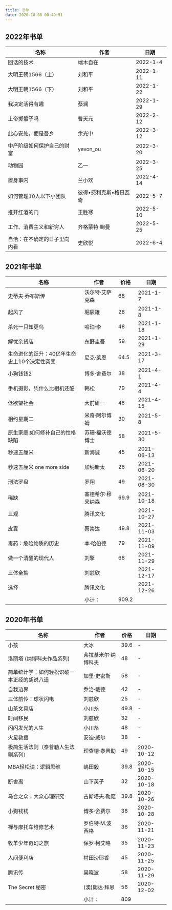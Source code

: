 ```yaml
---
title: 书单
date: 2020-10-08 00:49:51
---
```


## 2022年书单

| 名称       | 作者     | 日期     |
| ---------- | -------- | -------- |
| 回话的技术 | 端木自在 | 2022-1-4 |
| 大明王朝1566（上） | 刘和平 | 2022-1-11 |
| 大明王朝1566（下） | 刘和平 | 2022-1-22 |
| 我决定活得有趣 | 蔡澜 | 2022-1-29 |
| 上帝掷骰子吗 | 曹天元 | 2022-2-12 |
| 此心安处，便是吾乡 | 余光中 | 2022-3-12 |
| 中产阶级如何保护自己的财富 | yevon_ou | 2022-3-20 |
| 动物园 | 乙一 | 2022-3-25 |
| 置身事内 | 兰小欢 | 2022-4-14 |
| 如何管理10人以下小团队 | 彼得•费利克斯•格日瓦奇 | 2022-5-7 |
| 推开红酒的门 | 王胜寒 | 2022-5-10 |
| 工作、消费主义和新穷人 | 齐格蒙特·鲍曼 | 2022-5-25 |
| 自洽：在不确定的日子里向内看 | 史欣悦 | 2022-6-4 |

## 2021年书单

| 名称        | 作者   |  价格  | 日期 |
| --------   | -----  | ----  | ----  |
|史蒂夫·乔布斯传|沃尔特·艾萨克森| 68 | 2021-1-7 |
|起风了|堀辰雄| 28 | 2021-1-8 |
|杀死一只知更鸟|哈珀·李| 48 | 2021-1-18 |
|解忧杂货店| 东野圭吾 | 59 | 2021-1-29 |
|生命进化的跃升：40亿年生命史上10个决定性突变| 尼克·莱恩 | 64.5 | 2021-3-17 |
| 小狗钱钱2 | 博多·舍费尔     | 38    |2021-4-1|
| 手机摄影，凭什么比相机还酷 |韩松|79|2021-4-4|
| 低欲望社会 |大前研一|48|2021-4-15|
| 相约星期二 | 米奇·阿尔博姆| 30| 2021-5-8|
| 原生家庭:如何修补自己的性格缺陷| 苏珊·福沃德博士 | 58 | 2021-5-30|
| 秒速五厘米 | 新海诚 | 45 | 2021-06-13 |
| 秒速五厘米 one more side | 加纳新太 | 28 | 2021-06-20 |
| 刑法罗盘 | 罗翔 | 49 | 2021-08-30 |
| 稀缺 | 塞德希尔·穆来纳森 | 69.9 | 2021-10-18 |
| 三观 | 腾讯文化 |  | 2021-10-27 |
| 皮囊 | 蔡崇达 | 49.8 | 2021-11-03 |
| 毒药：危险物质的历史 | 本·哈伯德 | 79 | 2021-11-09 |
| 做一个清醒的现代人 | 刘擎 | 68 | 2021-11-29 |
| 三体全集 | 刘慈欣 |  | 2021-12-17 |
| 选择 | 腾讯文化 |  | 2021-12-26 |
| |小计：|909.2||

## 2020年书单

| 名称        | 作者   |  价格  | 日期 |
| --------   | -----  | ----  | ----  |
|小孩|大冰| 39.6 | - |
|洛丽塔 (纳博科夫作品系列)|弗拉基米尔·纳博科夫| 48 | - |
|简单统计学：如何轻松识破一本正经的胡说八道|加里·史密斯| 58 | - |
|自我边界|乔治·戴德| 42 | - |
|三体前传：球状闪电|刘慈欣| 25 | - |
|山茶文具店|小川糸| 49.8 | - |
|时间移民|刘慈欣| 32 | - |
|闪闪发光的人生|小川糸| 48 | - |
|火星救援|安迪·威尔| 38 | - |
|极简生活法则（泰普勒人生法则系列）|理查德·泰普勒| 49 | 2020-10-12 |
|MBA轻松读：逻辑思维|嶋田毅|39.8|2020-10-15|
|断舍离|山下英子|32|2020-10-18|
|乌合之众：大众心理研究|古斯塔夫.勒庞|39.8|2020-10-26|
|小狗钱钱|博多·舍费尔|38|2020-10-28|
|禅与摩托车维修艺术|罗伯特·M.波西格|36|2020-11-21|
|牧羊少年奇幻之旅|保罗·柯艾略|35|2020-11-23|
|人间便利店|村田沙耶香|45|2020-11-25|
|腾讯传|吴晓波|58|2020-11-29|
|The Secret 秘密|(澳)朗达·拜恩|56|2020-12-02|
| |小计：|809||
